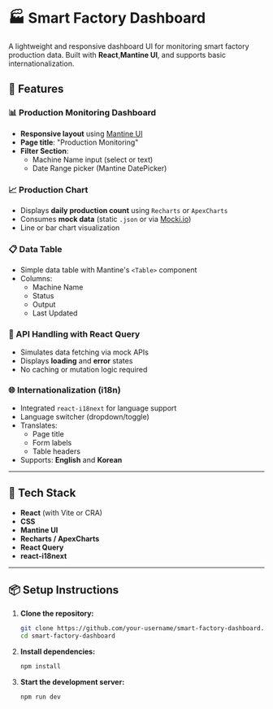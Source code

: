 # 🏭 Smart Factory Dashboard

A lightweight and responsive dashboard UI for monitoring smart factory production data. Built with **React**,**Mantine UI**, and supports basic internationalization.

## 🧩 Features

### 📊 Production Monitoring Dashboard
- **Responsive layout** using [Mantine UI](https://mantine.dev/)
- **Page title**: "Production Monitoring"
- **Filter Section**:
  - Machine Name input (select or text)
  - Date Range picker (Mantine DatePicker)

### 📈 Production Chart
- Displays **daily production count** using `Recharts` or `ApexCharts`
- Consumes **mock data** (static `.json` or via [Mocki.io](https://mocki.io/))
- Line or bar chart visualization

### 📋 Data Table
- Simple data table with Mantine's `<Table>` component
- Columns:
  - Machine Name
  - Status
  - Output
  - Last Updated

### 🔁 API Handling with React Query
- Simulates data fetching via mock APIs
- Displays **loading** and **error** states
- No caching or mutation logic required

### 🌐 Internationalization (i18n)
- Integrated `react-i18next` for language support
- Language switcher (dropdown/toggle)
- Translates:
  - Page title
  - Form labels
  - Table headers
- Supports: **English** and **Korean**

---

## 🚀 Tech Stack

- **React** (with Vite or CRA)
- **CSS**
- **Mantine UI**
- **Recharts / ApexCharts**
- **React Query**
- **react-i18next**

---

## 📦 Setup Instructions

1. **Clone the repository:**
   ```bash
   git clone https://github.com/your-username/smart-factory-dashboard.git
   cd smart-factory-dashboard
2. **Install dependencies:**
   ```bash
   npm install
3. **Start the development server:**
   ```bash
   npm run dev
